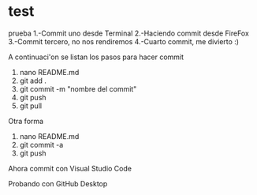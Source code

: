 # test
prueba
1.-Commit uno desde Terminal
2.-Haciendo commit desde FireFox
3.-Commit tercero, no nos rendiremos
4.-Cuarto commit, me divierto :)

A continuaci\'on se listan los pasos para hacer commit
 1. nano README.md
 2. git add .
 3. git commit -m "nombre del commit"
 4. git push
 5. git pull

Otra forma
 1. nano README.md
 2. git commit -a 
 3. git push
  
Ahora commit con Visual Studio Code 

Probando con GitHub Desktop

